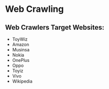 # Web Crawling

## Web Crawlers Target Websites:

- ToyWiz 
- Amazon
- Musinsa  
- Nokia  
- OnePlus  
- Oppo  
- Toyiz  
- Vivo  
- Wikipedia  

